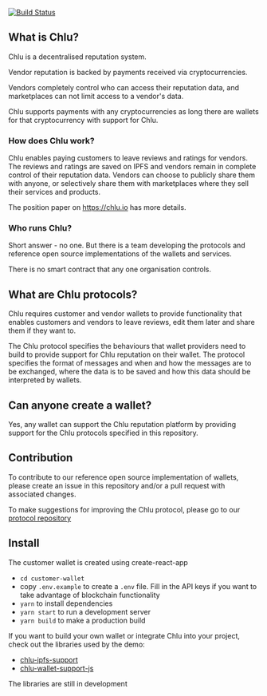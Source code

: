 
[![Build Status](https://travis-ci.org/ChluNetwork/chlu-demo.svg?branch=master)](https://travis-ci.org/ChluNetwork/chlu-demo.svg?branch=master)

## What is Chlu?

Chlu is a decentralised reputation system.

Vendor reputation is backed by payments received via cryptocurrencies.

Vendors completely control who can access their reputation data, and
marketplaces can not limit access to a vendor's data.

Chlu supports payments with any cryptocurrencies as long there are
wallets for that cryptocurrency with support for Chlu.

### How does Chlu work?

Chlu enables paying customers to leave reviews and ratings for
vendors. The reviews and ratings are saved on IPFS and vendors remain
in complete control of their reputation data. Vendors can choose to
publicly share them with anyone, or selectively share them with
marketplaces where they sell their services and products.

The position paper on https://chlu.io has more details.

### Who runs Chlu?

Short answer - no one. But there is a team developing the protocols
and reference open source implementations of the wallets and services.

There is no smart contract that any one organisation controls.

## What are Chlu protocols?

Chlu requires customer and vendor wallets to provide functionality
that enables customers and vendors to leave reviews, edit them later
and share them if they want to.

The Chlu protocol specifies the behaviours that wallet providers need
to build to provide support for Chlu reputation on their wallet. The
protocol specifies the format of messages and when and how the
messages are to be exchanged, where the data is to be saved and how
this data should be interpreted by wallets.

## Can anyone create a wallet?

Yes, any wallet can support the Chlu reputation platform by providing
support for the Chlu protocols specified in this repository.

## Contribution

To contribute to our reference open source implementation of wallets,
please create an issue in this repository and/or a pull request with
associated changes.

To make suggestions for improving the Chlu protocol, please go to our
[protocol repository](git@github.com:ChluNetwork/chlu-protocol.git)

## Install

The customer wallet is created using create-react-app

- `cd customer-wallet`
- copy `.env.example` to create a `.env` file. Fill in the API keys
if you want to take advantage of blockchain functionality
- `yarn` to install dependencies
- `yarn start` to run a development server
- `yarn build` to make a production build

If you want to build your own wallet or integrate Chlu into your
project, check out the libraries used by the demo:

- [chlu-ipfs-support](https://github.com/ChluNetwork/chlu-ipfs-support)
- [chlu-wallet-support-js](https://github.com/ChluNetwork/chlu-wallet-support-js)

The libraries are still in development